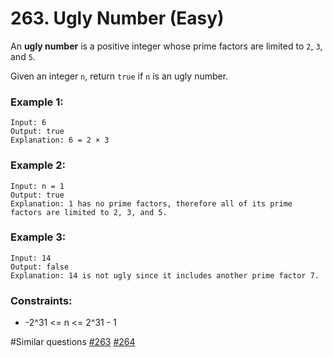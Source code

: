 # 263. Ugly Number (Easy)

An **ugly number** is a positive integer whose prime factors are limited to `2`, `3`, and `5`.

Given an integer `n`, return `true` if `n` is an ugly number.

### Example 1:

```
Input: 6
Output: true
Explanation: 6 = 2 × 3
```

### Example 2:

```
Input: n = 1
Output: true
Explanation: 1 has no prime factors, therefore all of its prime factors are limited to 2, 3, and 5.
```

### Example 3:

```
Input: 14
Output: false
Explanation: 14 is not ugly since it includes another prime factor 7.
```

### Constraints:

- -2^31 <= n <= 2^31 - 1

#Similar questions [#263](../p236e/README.md) [#264](../p264m/README.md)
